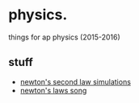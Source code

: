 # physics.
things for ap physics (2015-2016)

## stuff
- [newton's second law simulations](https://jyoon-buck17.github.io/physics/n2l)
- [newton's laws song](https://jyoon-buck17.github.io/physics/ns)
